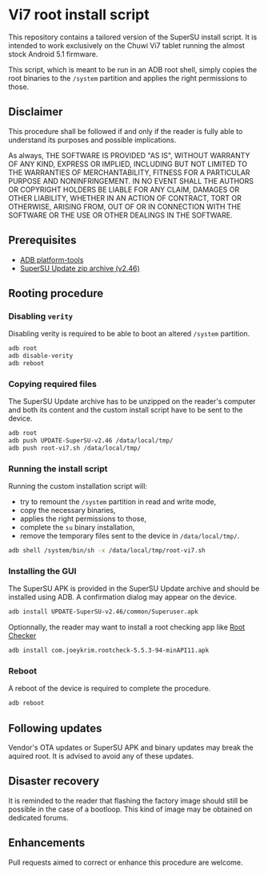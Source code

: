 Vi7 root install script
=======================

This repository contains a tailored version of the SuperSU install script.
It is intended to work exclusively on the Chuwi Vi7 tablet running the almost stock Android 5.1 firmware.

This script, which is meant to be run in an ADB root shell, simply copies the root binaries to the `/system` partition and applies the right permissions to those.


Disclaimer
----------

This procedure shall be followed if and only if the reader is fully able to understand its purposes and possible implications.

As always, THE SOFTWARE IS PROVIDED "AS IS", WITHOUT WARRANTY OF ANY KIND, EXPRESS OR IMPLIED, INCLUDING BUT NOT LIMITED TO THE WARRANTIES OF MERCHANTABILITY, FITNESS FOR A PARTICULAR PURPOSE AND NONINFRINGEMENT. IN NO EVENT SHALL THE AUTHORS OR COPYRIGHT HOLDERS BE LIABLE FOR ANY CLAIM, DAMAGES OR OTHER LIABILITY, WHETHER IN AN ACTION OF CONTRACT, TORT OR OTHERWISE, ARISING FROM, OUT OF OR IN CONNECTION WITH THE SOFTWARE OR THE USE OR OTHER DEALINGS IN THE SOFTWARE.


Prerequisites
-------------

- [ADB platform-tools](https://developer.android.com/tools/sdk/tools-notes.html)
- [SuperSU Update zip archive (v2.46)](https://download.chainfire.eu/696/SuperSU)



Rooting procedure
-----------------

### Disabling `verity`

Disabling verity is required to be able to boot an altered `/system` partition.

```bash
adb root
adb disable-verity
adb reboot
```

### Copying required files

The SuperSU Update archive has to be unzipped on the reader's computer and both its content and the custom install script have to be sent to the device.


```bash
adb root
adb push UPDATE-SuperSU-v2.46 /data/local/tmp/
adb push root-vi7.sh /data/local/tmp/
```

### Running the install script

Running the custom installation script will:

- try to remount the `/system` partition in read and write mode,
- copy the necessary binaries,
- applies the right permissions to those,
- complete the `su` binary installation,
- remove the temporary files sent to the device in `/data/local/tmp/`.


```bash
adb shell /system/bin/sh -x /data/local/tmp/root-vi7.sh
```

### Installing the GUI

The SuperSU APK is provided in the SuperSU Update archive and should be installed using ADB. A confirmation dialog may appear on the device.

```bash
adb install UPDATE-SuperSU-v2.46/common/Superuser.apk
```

Optionnally, the reader may want to install a root checking app like [Root Checker](https://www.apkmirror.com/apk/joeykrim/root-checker-basic/root-checker-basic-5-5-3-android-apk-download/)

```bash
adb install com.joeykrim.rootcheck-5.5.3-94-minAPI11.apk
```

### Reboot

A reboot of the device is required to complete the procedure.

```bash
adb reboot
```


Following updates
-----------------

Vendor's OTA updates or SuperSU APK and binary updates may break the aquired root. It is advised to avoid any of these updates.


Disaster recovery
-----------------

It is reminded to the reader that flashing the factory image should still be possible in the case of a bootloop. This kind of image may be obtained on dedicated forums.


Enhancements
------------

Pull requests aimed to correct or enhance this procedure are welcome.
